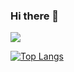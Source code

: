 ### Hi there 👋

![](https://komarev.com/ghpvc/chamo112)

[![Top Langs](https://github-readme-stats.vercel.app/api/top-langs/?username=chamo112&theme=synthwave)](https://github.com/chamo112/github-readme-stats)
<!--
**chamo112/chamo112** is a ✨ _special_ ✨ repository because its `README.md` (this file) appears on your GitHub profile.

Here are some ideas to get you started:

- 🔭 I’m currently working on ...
- 🌱 I’m currently learning ...
- 👯 I’m looking to collaborate on ...
- 🤔 I’m looking for help with ...
- 💬 Ask me about ...
- 📫 How to reach me: ...
- 😄 Pronouns: ...
- ⚡ Fun fact: ...
-->
